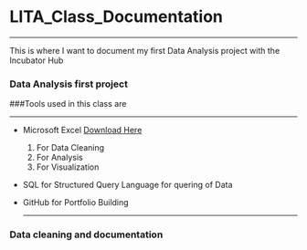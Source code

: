 # LITA_Class_Documentation
---
This is where I want to document my first Data Analysis project with the Incubator Hub
### Data Analysis first project


###Tools used in this class are 

---
- Microsoft Excel [Download Here](https://www.microsoft.com)
  1. For Data Cleaning
  2. For Analysis
  3. For Visualization
- SQL for Structured Query Language for quering of Data
- GitHub for Portfolio Building

  ---

### Data cleaning and documentation

